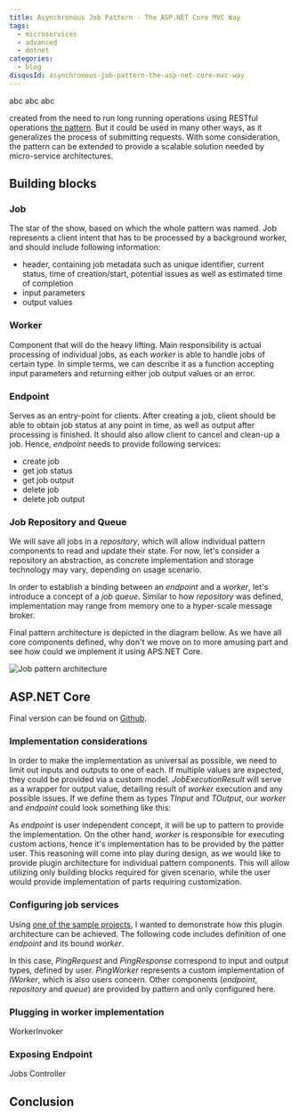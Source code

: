 ```yaml
---
title: Asynchronous Job Pattern - The ASP.NET Core MVC Way
tags:
  - microservices
  - advanced
  - dotnet
categories:
  - blog
disqusId: asynchronous-job-pattern-the-asp-net-core-mvc-way
---
```


abc abc abc

<!-- more -->

created from the need to run long running operations using RESTful operations [the pattern](http://restalk-patterns.org/long-running-operation-polling.html). But it could be used in many other ways, as it generalizes the process of submitting requests. With some consideration, the pattern can be extended to provide a scalable solution needed by micro-service architectures.  

## Building blocks

### Job

The star of the show, based on which the whole pattern was named. Job represents a client intent that has to be processed by a background worker, and should include following information:

* header, containing job metadata such as unique identifier, current status, time of creation/start, potential issues as well as estimated time of completion
* input parameters
* output values

### Worker

Component that will do the heavy lifting. Main responsibility is actual processing of individual jobs, as each _worker_ is able to handle jobs of certain type. In simple terms, we can describe it as a function accepting input parameters and returning either job output values or an error.

### Endpoint

Serves as an entry-point for clients. After creating a job, client should be able to obtain job status at any point in time, as well as output after processing is finished. It should also allow client to cancel and clean-up a job. Hence, _endpoint_ needs to provide following services:

* create job
* get job status
* get job output
* delete job
* delete job output

### Job Repository and Queue

We will save all jobs in a _repository_, which will allow individual pattern components to read and update their state. For now, let's consider a repository an abstraction, as concrete implementation and storage technology may vary, depending on usage scenario.

In order to establish a binding between an _endpoint_ and a _worker_, let's introduce a concept of a _job queue_. Similar to how _repository_ was defined, implementation may range from memory one to a hyper-scale message broker.

Final pattern architecture is depicted in the diagram bellow. As we have all core components defined, why don't we move on to more amusing part and see how could we implement it using APS.NET Core.

![Job pattern architecture](architecture.png)

## ASP.NET Core

Final version can be found on [Github](https://github.com/uveta/extensions-jobs).

### Implementation considerations

In order to make the implementation as universal as possible, we need to limit out inputs and outputs to one of each. If multiple values are expected, they could be provided via a custom model. _JobExecutionResult_ will serve as a wrapper for output value, detailing result of _worker_ execution and any possible issues. If we define them as types _TInput_ and _TOutput_, our _worker_ and _endpoint_ could look something like this:

<script src="https://gist.github.com/uveta/85943b7354871239058c4b45ffca8ee9.js"></script>
<script src="https://gist.github.com/uveta/9ebe4d6514c8bf6d22dca908eeeb0c04.js"></script>

As _endpoint_ is user independent concept, it will be up to pattern to provide the implementation. On the other hand, _worker_ is responsible for executing custom actions, hence it's implementation has to be provided by the patter user. This reasoning will come into play during design, as we would like to provide plugin architecture for individual pattern components. This will allow utilizing only building blocks required for given scenario, while the user would provide implementation of parts requiring customization.

### Configuring job services

Using [one of the sample projects](https://github.com/uveta/extensions-jobs/tree/main/samples/MvcDemo), I wanted to demonstrate how this plugin architecture can be achieved. The following code includes definition of one _endpoint_ and its bound _worker_.

<script src="https://gist.github.com/uveta/777c12716df3015ebc67a651916bea23.js"></script>

In this case, _PingRequest_ and _PingResponse_ correspond to input and output types, defined by user. _PingWorker_ represents a custom implementation of _IWorker_, which is also users concern. Other components (_endpoint_, _repository_ and _queue_) are provided by pattern and only configured here.

### Plugging in worker implementation

WorkerInvoker


### Exposing Endpoint

Jobs Controller

## Conclusion